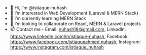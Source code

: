 - 👋 Hi, I’m @istiaque-nuhash
- 👀 I’m interested in Web Development (Laravel & MERN Stack)
- 🌱 I’m currently learning MERN Stack
- 💞️ I’m looking to collaborate on React, MERN & Laravel projects
- 📫 Contact me - Email: nuhash18@gmail.com, LinkedIn: https://www.linkedin.com/in/istiaque-nuhash, Facebook: https://www.facebook.com/istiaqueahmed.nuhash, Instagram: https://www.instagram.com/istiaque_nuhash

<!---
istiaque-nuhash/istiaque-nuhash is a ✨ special ✨ repository because its `README.md` (this file) appears on your GitHub profile.
You can click the Preview link to take a look at your changes.
--->
